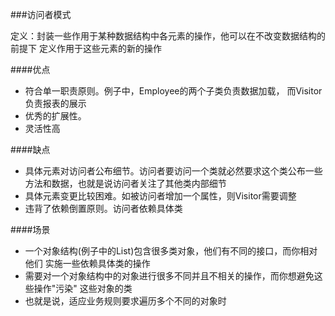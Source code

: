 ###访问者模式

定义：封装一些作用于某种数据结构中各元素的操作，他可以在不改变数据结构的前提下
定义作用于这些元素的新的操作


####优点
- 符合单一职责原则。例子中，Employee的两个子类负责数据加载，
  而Visitor负责报表的展示
- 优秀的扩展性。
- 灵活性高

####缺点
- 具体元素对访问者公布细节。访问者要访问一个类就必然要求这个类公布一些
  方法和数据，也就是说访问者关注了其他类内部细节
- 具体元素变更比较困难。如被访问者增加一个属性，则Visitor需要调整
- 违背了依赖倒置原则。访问者依赖具体类

####场景
- 一个对象结构(例子中的List)包含很多类对象，他们有不同的接口，而你相对他们
  实施一些依赖具体类的操作
- 需要对一个对象结构中的对象进行很多不同并且不相关的操作，而你想避免这些操作"污染"
  这些对象的类
- 也就是说，适应业务规则要求遍历多个不同的对象时

